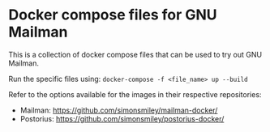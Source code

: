 # Docker compose files for GNU Mailman

This is a collection of docker compose files that can be used to try out GNU
Mailman.

Run the specific files using: `docker-compose -f <file_name> up --build`

Refer to the options available for the images in their respective repositories:

* Mailman: https://github.com/simonsmiley/mailman-docker/
* Postorius: https://github.com/simonsmiley/postorius-docker/
